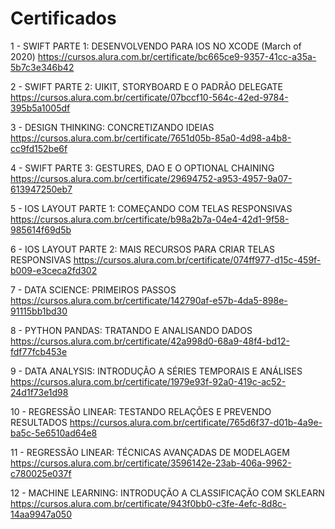 # Certificados

1 - SWIFT PARTE 1: DESENVOLVENDO PARA IOS NO XCODE (March of 2020) 
https://cursos.alura.com.br/certificate/bc665ce9-9357-41cc-a35a-5b7c3e346b42

2 - SWIFT PARTE 2: UIKIT, STORYBOARD E O PADRÃO DELEGATE
https://cursos.alura.com.br/certificate/07bccf10-564c-42ed-9784-395b5a1005df

3 - DESIGN THINKING: CONCRETIZANDO IDEIAS
https://cursos.alura.com.br/certificate/7651d05b-85a0-4d98-a4b8-cc9fd152be6f

4 - SWIFT PARTE 3: GESTURES, DAO E O OPTIONAL CHAINING
https://cursos.alura.com.br/certificate/29694752-a953-4957-9a07-613947250eb7

5 - IOS LAYOUT PARTE 1: COMEÇANDO COM TELAS RESPONSIVAS
https://cursos.alura.com.br/certificate/b98a2b7a-04e4-42d1-9f58-985614f69d5b

6 - IOS LAYOUT PARTE 2: MAIS RECURSOS PARA CRIAR TELAS RESPONSIVAS
https://cursos.alura.com.br/certificate/074ff977-d15c-459f-b009-e3ceca2fd302

7 - DATA SCIENCE: PRIMEIROS PASSOS
https://cursos.alura.com.br/certificate/142790af-e57b-4da5-898e-91115bb1bd30

8 - PYTHON PANDAS: TRATANDO E ANALISANDO DADOS
https://cursos.alura.com.br/certificate/42a998d0-68a9-48f4-bd12-fdf77fcb453e

9 - DATA ANALYSIS: INTRODUÇÃO A SÉRIES TEMPORAIS E ANÁLISES
https://cursos.alura.com.br/certificate/1979e93f-92a0-419c-ac52-24d1f73e1d98

10 - REGRESSÃO LINEAR: TESTANDO RELAÇÕES E PREVENDO RESULTADOS
https://cursos.alura.com.br/certificate/765d6f37-d01b-4a9e-ba5c-5e6510ad64e8

11 - REGRESSÃO LINEAR: TÉCNICAS AVANÇADAS DE MODELAGEM
https://cursos.alura.com.br/certificate/3596142e-23ab-406a-9962-c780025e037f

12 - MACHINE LEARNING: INTRODUÇÃO A CLASSIFICAÇÃO COM SKLEARN
https://cursos.alura.com.br/certificate/943f0bb0-c3fe-4efc-8d8c-14aa9947a050

